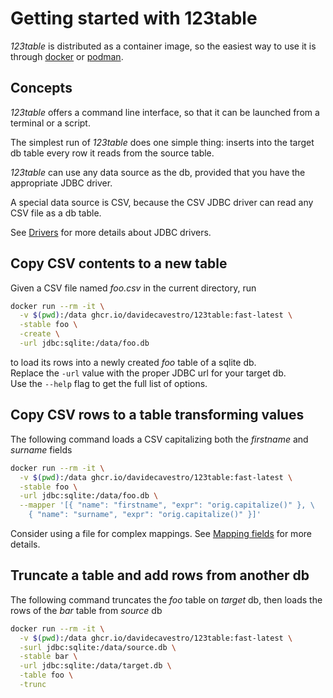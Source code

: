 # Getting started with 123table

_123table_ is distributed as a container image, so the easiest
way to use it is through [docker](https://docs.docker.com/get-started/)
or [podman](https://podman.io/get-started).


## Concepts

_123table_ offers a command line interface, so that it can be launched
from a terminal or a script.

The simplest run of _123table_ does one simple thing:
inserts into the target db table every row it reads from the source table.

_123table_ can use any data source as the db, provided that you have the
appropriate JDBC driver.

A special data source is CSV, because the CSV JDBC driver can read any
CSV file as a db table.

See [Drivers](/123table/guide/drivers.html) for more details about JDBC drivers. 


## Copy CSV contents to a new table

Given a CSV file named _foo.csv_ in the current directory, run

```bash
docker run --rm -it \
  -v $(pwd):/data ghcr.io/davidecavestro/123table:fast-latest \
  -stable foo \
  -create \
  -url jdbc:sqlite:/data/foo.db
```
to load its rows into a newly created _foo_ table of a sqlite db.
<br>
Replace the `-url` value with the proper JDBC url for your target db. 
<br>
Use the `--help` flag to get the full list of options.

## Copy CSV rows to a table transforming values

The following command loads a CSV capitalizing both the _firstname_ and
_surname_ fields

```bash
docker run --rm -it \
  -v $(pwd):/data ghcr.io/davidecavestro/123table:fast-latest \
  -stable foo \
  -url jdbc:sqlite:/data/foo.db \
  --mapper '[{ "name": "firstname", "expr": "orig.capitalize()" }, \
    { "name": "surname", "expr": "orig.capitalize()" }]'
```

Consider using a file for complex mappings.
See [Mapping fields](/123table/guide/mapper.html) for more details.


## Truncate a table and add rows from another db

The following command truncates the _foo_ table on _target_ db, 
then loads the rows of the _bar_ table from _source_ db

```bash
docker run --rm -it \
  -v $(pwd):/data ghcr.io/davidecavestro/123table:fast-latest \
  -surl jdbc:sqlite:/data/source.db \
  -stable bar \
  -url jdbc:sqlite:/data/target.db \
  -table foo \
  -trunc
```